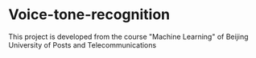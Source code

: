 # Voice-tone-recognition
This project is developed from the course "Machine Learning" of Beijing University of Posts and Telecommunications
